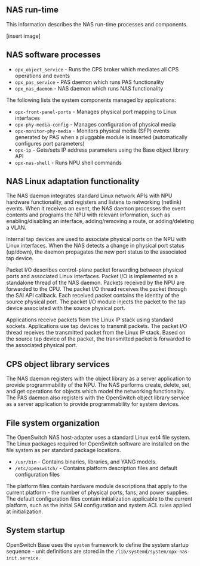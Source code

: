 ## NAS run-time
This information describes the NAS run-time processes and components.

[insert image]

## NAS software processes

- `opx_object_service` - Runs the CPS broker which mediates all CPS operations and events
- `opx_pas_service` - PAS daemon which runs PAS functionality
- `opx_nas_daemon` - NAS daemon which runs NAS functionality

The following lists the system components managed by applications:
- `opx-front-panel-ports` - Manages physical port mapping to Linux interfaces
- `opx-phy-media-config` - Manages configuration of physical media
- `opx-monitor-phy-media` - Monitors physical media (SFP) events generated by PAS when a pluggable module is inserted (automatically configures port parameters)
- `opx-ip` - Gets/sets IP address parameters using the Base object library API
- `opx-nas-shell` - Runs NPU shell commands

## NAS Linux adaptation functionality
The NAS daemon integrates standard Linux network APIs with NPU hardware functionality, and registers and listens to networking (netlink) events. When it receives an event, the NAS daemon processes the event contents and programs the NPU with relevant information, such as enabling/disabling an interface, adding/removing a route, or adding/deleting a VLAN.

Internal tap devices are used to associate physical ports on the NPU with Linux interfaces. When the NAS detects a change in physical port status (up/down), the daemon propagates the new port status to the associated tap device.

Packet I/O describes control-plane packet forwarding between physical ports and associated Linux interfaces. Packet I/O is implemented as a standalone thread of the NAS daemon. Packets received by the NPU are forwarded to the CPU. The packet I/O thread receives the packet through the SAI API callback. Each received packet contains the identity of the source physical port. The packet I/O module injects the packet to the tap device associated with the source physical port.

Applications receive packets from the Linux IP stack using standard sockets. Applications use tap devices to transmit packets. The packet I/O thread receives the transmitted packet from the Linux IP stack. Based on the source tap device of the packet, the transmitted packet is forwarded to the associated physical port.

## CPS object library services

The NAS daemon registers with the object library as a server application to provide programmability of the NPU. The NAS performs create, delete, set, and get operations for objects which model the networking functionality. The PAS daemon also registers with the OpenSwitch object library service as a server application to provide programmability for system devices.

## File system organization
The OpenSwitch NAS host-adapter uses a standard Linux ext4 file system. The Linux packages required for OpenSwitch software are installed on the file system as per standard package locations.

- `/usr/bin` - Contains binaries, libraries, and YANG models.
- `/etc/openswitch/` - Contains platform description files and default configuration files

The platform files contain hardware module descriptions that apply to the current platform - the number of physical ports, fans, and power supplies. The default configuration files contain initialization applicable to the current platform, such as the initial SAI configuration and system ACL rules applied at initialization.

## System startup
OpenSwitch Base uses the `system` framework to define the system startup sequence - unit definitions are stored in the `/lib/systemd/system/opx-nas-init.service`.
